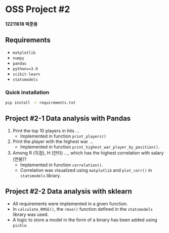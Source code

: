 # OSS Project #2
**12211618 박준용**
## Requirements
- `matplotlib`
- `numpy`
- `pandas`
- `python==3.9`
- `scikit-learn`
- `statsmodels`
### Quick installation

```bash
pip install -r requirements.txt 
```
## Project #2-1 Data analysis with Pandas

1. Print the top 10 players in hits ...
   - Implemented in function `print_players()`
2. Print the player with the highest war ...
   - Implemented in function `print_highest_war_player_by_position()`.
3. Among R (득점), H (안타) ..., which has the highest correlation with salary (연봉)?
   - Implemented in function `correlation()`.
   - Correlation was visualized using `matplotlib` and `plot_corr()` in `statsmodels` library.


## Project #2-2 Data analysis with sklearn
- All requirements were implemented in a given function.
- In `calculate_RMSE()`, the `rmse()` function defined in the `statsmodels` library was used.
- A logic to store a model in the form of a binary has been added using `pickle`.